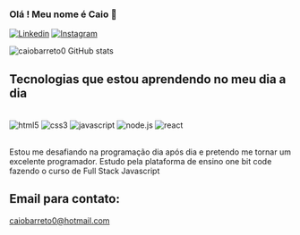 ### Olá ! Meu nome é Caio 🤙

[![Linkedin](https://img.shields.io/badge/LinkedIn-0077B5?style=for-the-badge&logo=linkedin&logoColor=white)](https://www.linkedin.com/in/caio-barreto-4585a580/)
[![Instagram](https://img.shields.io/badge/Instagram-E4405F?style=for-the-badge&logo=instagram&logoColor=white)](https://www.instagram.com/caiobarreto0/)


![caiobarreto0 GitHub stats](https://github-readme-stats.vercel.app/api?username=caiobarreto0&show_icons=true&theme=radical)

## Tecnologias que estou aprendendo no meu dia a dia

<div style="display: inline_block"><br>
<img align="center" alt="html5" src="https://img.shields.io/badge/HTML5-E34F26?style=for-the-badge&logo=html5&logoColor=white"/>
<img align="center" alt="css3" src="https://img.shields.io/badge/CSS3-1572B6?style=for-the-badge&logo=css3&logoColor=white"/>
<img align="center" alt="javascript" src="https://img.shields.io/badge/JavaScript-F7DF1E?style=for-the-badge&logo=javascript&logoColor=black"/>
<img align="center" alt="node.js" src="https://img.shields.io/badge/Node.js-43853D?style=for-the-badge&logo=node.js&logoColor=white"/>
<img align="center" alt="react" src="https://img.shields.io/badge/React-20232A?style=for-the-badge&logo=react&logoColor=61DAFB"/>
</div><br>

Estou me desafiando na programação dia após dia e pretendo me tornar um excelente programador. Estudo pela plataforma de ensino one bit code fazendo o curso de Full Stack Javascript

## Email para contato:
caiobarreto0@hotmail.com
